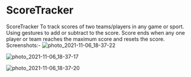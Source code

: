 # ScoreTracker
ScoreTracker
To track scores of two teams/players in any game or sport.
Using gestures to add or subtract to the score.
Score ends when any one player or team reaches the maximum score and resets the score.
Screenshots:-
![photo_2021-11-06_18-37-22](https://user-images.githubusercontent.com/84903954/140610763-fd8d2587-7c82-4265-8ac5-01bf28deafeb.jpg)

![photo_2021-11-06_18-37-17](https://user-images.githubusercontent.com/84903954/140610714-b3bc21ec-ec54-4dbc-a329-2270db919292.jpg)

![photo_2021-11-06_18-37-20](https://user-images.githubusercontent.com/84903954/140610901-d3498f90-5241-4804-b17c-dc840467d7de.jpg)
